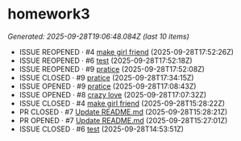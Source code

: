 # homework3

<!--START_SECTION:activity-->

_Generated: 2025-09-28T19:06:48.084Z (last 10 items)_

- ISSUE REOPENED · #4 [make girl friend](https://github.com/jacky789789/homework3/issues/4) (2025-09-28T17:52:26Z)
- ISSUE REOPENED · #6 [test](https://github.com/jacky789789/homework3/issues/6) (2025-09-28T17:52:18Z)
- ISSUE REOPENED · #9 [pratice](https://github.com/jacky789789/homework3/issues/9) (2025-09-28T17:52:08Z)
- ISSUE CLOSED · #9 [pratice](https://github.com/jacky789789/homework3/issues/9) (2025-09-28T17:34:15Z)
- ISSUE OPENED · #9 [pratice](https://github.com/jacky789789/homework3/issues/9) (2025-09-28T17:08:43Z)
- ISSUE OPENED · #8 [crazy love](https://github.com/jacky789789/homework3/issues/8) (2025-09-28T17:07:32Z)
- ISSUE CLOSED · #4 [make girl friend](https://github.com/jacky789789/homework3/issues/4) (2025-09-28T15:28:22Z)
- PR CLOSED · #7 [Update README.md](https://github.com/jacky789789/homework3/pull/7) (2025-09-28T15:28:21Z)
- PR OPENED · #7 [Update README.md](https://github.com/jacky789789/homework3/pull/7) (2025-09-28T15:27:01Z)
- ISSUE CLOSED · #6 [test](https://github.com/jacky789789/homework3/issues/6) (2025-09-28T14:53:51Z)
